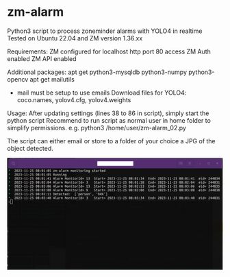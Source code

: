 # zm-alarm
Python3 script to process zoneminder alarms with YOLO4 in realtime
Tested on Ubuntu 22.04 and ZM version 1.36.xx

Requirements:
ZM configured for localhost http port 80 access
ZM Auth enabled
ZM API enabled
   
Additional packages:
apt get python3-mysqldb python3-numpy python3-opencv
apt get mailutils 
* mail must be setup to use emails
Download files for YOLO4: coco.names, yolov4.cfg, yolov4.weights
 
Usage:
After updating settings (lines 38 to 86 in script), simply start the python script
Recommend to run script as normal user in home folder to simplify permissions.
e.g. python3 /home/user/zm-alarm_02.py

The script can either email or store to a folder of your choice a JPG of the object detected.


![Screenshot](Screenshot.png)
